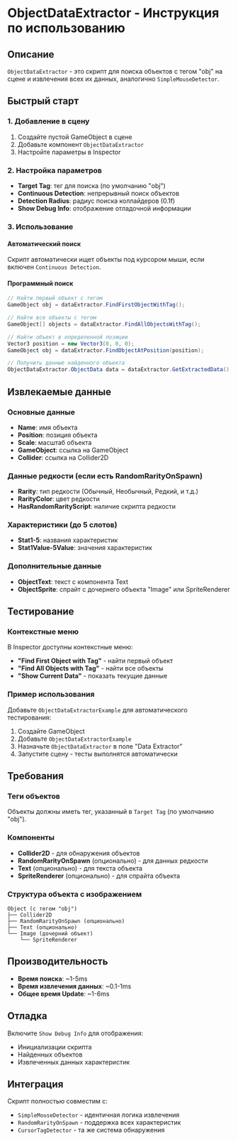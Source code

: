 # ObjectDataExtractor - Инструкция по использованию

## Описание
`ObjectDataExtractor` - это скрипт для поиска объектов с тегом "obj" на сцене и извлечения всех их данных, аналогично `SimpleMouseDetector`.

## Быстрый старт

### 1. Добавление в сцену
1. Создайте пустой GameObject в сцене
2. Добавьте компонент `ObjectDataExtractor`
3. Настройте параметры в Inspector

### 2. Настройка параметров
- **Target Tag**: тег для поиска (по умолчанию "obj")
- **Continuous Detection**: непрерывный поиск объектов
- **Detection Radius**: радиус поиска коллайдеров (0.1f)
- **Show Debug Info**: отображение отладочной информации

### 3. Использование

#### Автоматический поиск
Скрипт автоматически ищет объекты под курсором мыши, если включен `Continuous Detection`.

#### Программный поиск
```csharp
// Найти первый объект с тегом
GameObject obj = dataExtractor.FindFirstObjectWithTag();

// Найти все объекты с тегом
GameObject[] objects = dataExtractor.FindAllObjectsWithTag();

// Найти объект в определенной позиции
Vector3 position = new Vector3(0, 0, 0);
GameObject obj = dataExtractor.FindObjectAtPosition(position);

// Получить данные найденного объекта
ObjectDataExtractor.ObjectData data = dataExtractor.GetExtractedData();
```

## Извлекаемые данные

### Основные данные
- **Name**: имя объекта
- **Position**: позиция объекта
- **Scale**: масштаб объекта
- **GameObject**: ссылка на GameObject
- **Collider**: ссылка на Collider2D

### Данные редкости (если есть RandomRarityOnSpawn)
- **Rarity**: тип редкости (Обычный, Необычный, Редкий, и т.д.)
- **RarityColor**: цвет редкости
- **HasRandomRarityScript**: наличие скрипта редкости

### Характеристики (до 5 слотов)
- **Stat1-5**: названия характеристик
- **Stat1Value-5Value**: значения характеристик

### Дополнительные данные
- **ObjectText**: текст с компонента Text
- **ObjectSprite**: спрайт с дочернего объекта "Image" или SpriteRenderer

## Тестирование

### Контекстные меню
В Inspector доступны контекстные меню:
- **"Find First Object with Tag"** - найти первый объект
- **"Find All Objects with Tag"** - найти все объекты
- **"Show Current Data"** - показать текущие данные

### Пример использования
Добавьте `ObjectDataExtractorExample` для автоматического тестирования:
1. Создайте GameObject
2. Добавьте `ObjectDataExtractorExample`
3. Назначьте `ObjectDataExtractor` в поле "Data Extractor"
4. Запустите сцену - тесты выполнятся автоматически

## Требования

### Теги объектов
Объекты должны иметь тег, указанный в `Target Tag` (по умолчанию "obj").

### Компоненты
- **Collider2D** - для обнаружения объектов
- **RandomRarityOnSpawn** (опционально) - для данных редкости
- **Text** (опционально) - для текста объекта
- **SpriteRenderer** (опционально) - для спрайта объекта

### Структура объекта с изображением
```
Object (с тегом "obj")
├── Collider2D
├── RandomRarityOnSpawn (опционально)
├── Text (опционально)
└── Image (дочерний объект)
    └── SpriteRenderer
```

## Производительность

- **Время поиска**: ~1-5ms
- **Время извлечения данных**: ~0.1-1ms
- **Общее время Update**: ~1-6ms

## Отладка

Включите `Show Debug Info` для отображения:
- Инициализации скрипта
- Найденных объектов
- Извлеченных данных характеристик

## Интеграция

Скрипт полностью совместим с:
- `SimpleMouseDetector` - идентичная логика извлечения
- `RandomRarityOnSpawn` - поддержка всех характеристик
- `CursorTagDetector` - та же система обнаружения
